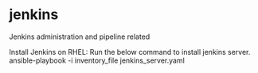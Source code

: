 # jenkins
Jenkins administration and pipeline related

Install Jenkins on RHEL: 
Run the below command to install jenkins server. 
ansible-playbook -i inventory_file jenkins_server.yaml
